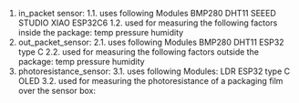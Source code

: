 1. in_packet sensor:
    1.1. uses following Modules
            BMP280
            DHT11
            SEEED STUDIO XIAO ESP32C6
    1.2. used for measuring the following factors inside the package:
        temp
        pressure
        humidity
2. out_packet_sensor:
    2.1. uses following Modules
            BMP280
            DHT11
            ESP32 type C
    2.2. used for measuring the following factors outside the package:
            temp
            pressure
            humidity
3. photoresistance_sensor:
    3.1. uses following Modules:
            LDR
            ESP32 type C
            OLED
    3.2. used for measuring the photoresistance of a packaging film over the sensor box:
